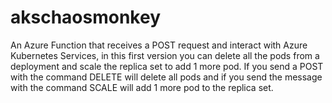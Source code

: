 # akschaosmonkey
An Azure Function that receives a POST request and interact with Azure Kubernetes Services, in this first version you can delete all the pods from a deployment and scale the replica set to add 1 more pod. If you send a POST with the command DELETE will delete all pods and if you send the message with the command SCALE will add 1 more pod to the replica set.
